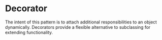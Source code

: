# Decorator

The intent of this pattern is to attach additional responsibilities to an object dynamically. Decorators provide a flexible alternative to subclassing for extending functionality.
